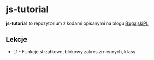 # js-tutorial

**js-tutorial** to repozytorium z kodami opisanymi na blogu [BugajskiPL](https://bugajsky.pl)

## Lekcje
* L1 - Funkcje strzałkowe, blokowy zakres zmiennych, klasy